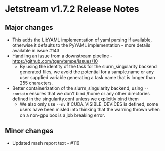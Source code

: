 # Jetstream v1.7.2 Release Notes

## Major changes

- This adds the LibYAML implementation of yaml parsing if available, otherwise it defaults to the PyYAML implementation - more details available in issue #143
- Handling an issue from a downstream pipeline - https://github.com/tgen/tempe/issues/10
  - By using the identity of the task for the slurm_singularity backend generated files, we avoid the potential for a sample.name or any user supplied variable generating a task name that is longer than 255 characters.
- Better containerization of the slurm_singularity backend, using `--contain` ensures that we don't bind /home or any other directories defined in the singularity.conf unless we explicitly bind them
  - We also only use `--nv` if CUDA_VISIBLE_DEVICES is defined, some users have been misled into thinking that the warning thrown when on a non-gpu box is a job breaking error.

## Minor changes

- Updated mash report text - #116
